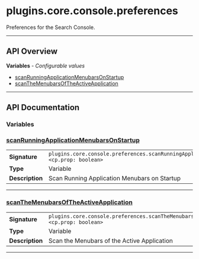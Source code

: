 # plugins.core.console.preferences

Preferences for the Search Console.

---

## API Overview
**Variables** - _Configurable values_
 * [scanRunningApplicationMenubarsOnStartup](#scanrunningapplicationmenubarsonstartup)
 * [scanTheMenubarsOfTheActiveApplication](#scanthemenubarsoftheactiveapplication)


---

## API Documentation

### Variables


### [scanRunningApplicationMenubarsOnStartup](#scanrunningapplicationmenubarsonstartup)

|                                             |                                                                                     |
| --------------------------------------------|-------------------------------------------------------------------------------------|
| **Signature**                               | `plugins.core.console.preferences.scanRunningApplicationMenubarsOnStartup <cp.prop: boolean>`                                                                    |
| **Type**                                    | Variable                                                                     |
| **Description**                             | Scan Running Application Menubars on Startup                                                                     |

---

### [scanTheMenubarsOfTheActiveApplication](#scanthemenubarsoftheactiveapplication)

|                                             |                                                                                     |
| --------------------------------------------|-------------------------------------------------------------------------------------|
| **Signature**                               | `plugins.core.console.preferences.scanTheMenubarsOfTheActiveApplication <cp.prop: boolean>`                                                                    |
| **Type**                                    | Variable                                                                     |
| **Description**                             | Scan the Menubars of the Active Application                                                                     |

---
